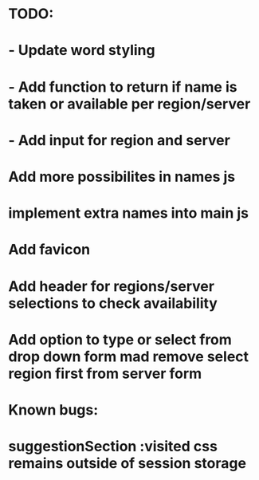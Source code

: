 # TODO: 
# - Update word styling
# - Add function to return if name is taken or available per region/server
# - Add input for region and server
# Add more possibilites in names js
# implement extra names into main js
# Add favicon
# Add header for regions/server selections to check availability
# Add option to type or select from drop down form mad remove select region first from server form


# Known bugs:
# suggestionSection :visited css remains outside of session storage
